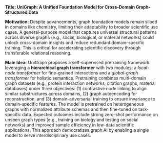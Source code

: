 **Title: UniGraph: A Unified Foundation Model for Cross-Domain Graph-Structured Data**

**Motivation:** Despite advancements, graph foundation models remain siloed in domains like chemistry, limiting their adaptability to broader scientific use cases. A general-purpose model that captures universal structural patterns across diverse graphs (e.g., social, biological, or material networks) could unlock cross-domain insights and reduce redundant domain-specific training. This is critical for accelerating scientific discovery through transferable relational reasoning.

**Main Idea:** UniGraph proposes a self-supervised pretraining framework leveraging a **hierarchical graph transformer** with two modules: a *local-node transformer* for fine-grained interactions and a *global-graph transformer* for holistic semantics. Pretraining combines multi-domain graph datasets (e.g., protein interaction networks, citation graphs, material databases) under three objectives: (1) contrastive node linking to align similar substructures across domains, (2) graph autoencoding for reconstruction, and (3) domain-adversarial training to ensure invariance to domain-specific features. The model is pretrained on heterogeneous graphs with normalized attribute schemas and then fine-tuned on task-specific data. Expected outcomes include strong zero-shot performance on unseen graph types (e.g., training on biology and testing on social networks) and improved sample efficiency in low-data scientific applications. This approach democratizes graph AI by enabling a single model to serve interdisciplinary use cases.